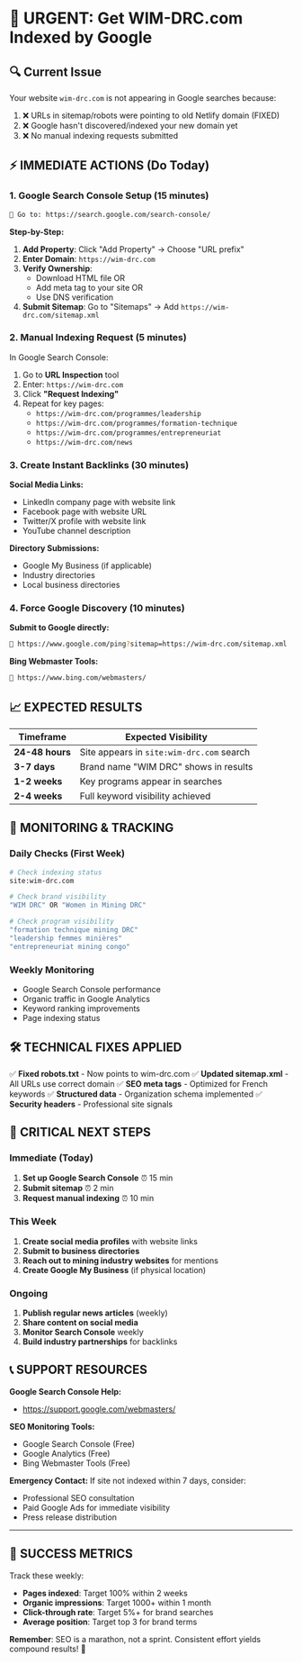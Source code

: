 # 🚀 URGENT: Get WIM-DRC.com Indexed by Google

## 🔍 **Current Issue**
Your website `wim-drc.com` is not appearing in Google searches because:
1. ❌ URLs in sitemap/robots were pointing to old Netlify domain (FIXED)
2. ❌ Google hasn't discovered/indexed your new domain yet
3. ❌ No manual indexing requests submitted

## ⚡ **IMMEDIATE ACTIONS (Do Today)**

### 1. Google Search Console Setup (15 minutes)
```bash
🔗 Go to: https://search.google.com/search-console/
```

**Step-by-Step:**
1. **Add Property**: Click "Add Property" → Choose "URL prefix"
2. **Enter Domain**: `https://wim-drc.com`
3. **Verify Ownership**: 
   - Download HTML file OR
   - Add meta tag to your site OR  
   - Use DNS verification
4. **Submit Sitemap**: Go to "Sitemaps" → Add `https://wim-drc.com/sitemap.xml`

### 2. Manual Indexing Request (5 minutes)
In Google Search Console:
1. Go to **URL Inspection** tool
2. Enter: `https://wim-drc.com`
3. Click **"Request Indexing"**
4. Repeat for key pages:
   - `https://wim-drc.com/programmes/leadership`
   - `https://wim-drc.com/programmes/formation-technique`
   - `https://wim-drc.com/programmes/entrepreneuriat`
   - `https://wim-drc.com/news`

### 3. Create Instant Backlinks (30 minutes)
**Social Media Links:**
- LinkedIn company page with website link
- Facebook page with website URL
- Twitter/X profile with website link
- YouTube channel description

**Directory Submissions:**
- Google My Business (if applicable)
- Industry directories
- Local business directories

### 4. Force Google Discovery (10 minutes)
**Submit to Google directly:**
```bash
🔗 https://www.google.com/ping?sitemap=https://wim-drc.com/sitemap.xml
```

**Bing Webmaster Tools:**
```bash
🔗 https://www.bing.com/webmasters/
```

## 📈 **EXPECTED RESULTS**

| Timeframe | Expected Visibility |
|-----------|-------------------|
| **24-48 hours** | Site appears in `site:wim-drc.com` search |
| **3-7 days** | Brand name "WIM DRC" shows in results |
| **1-2 weeks** | Key programs appear in searches |
| **2-4 weeks** | Full keyword visibility achieved |

## 🎯 **MONITORING & TRACKING**

### Daily Checks (First Week)
```bash
# Check indexing status
site:wim-drc.com

# Check brand visibility  
"WIM DRC" OR "Women in Mining DRC"

# Check program visibility
"formation technique mining DRC"
"leadership femmes minières"
"entrepreneuriat mining congo"
```

### Weekly Monitoring
- Google Search Console performance
- Organic traffic in Google Analytics
- Keyword ranking improvements
- Page indexing status

## 🛠️ **TECHNICAL FIXES APPLIED**

✅ **Fixed robots.txt** - Now points to wim-drc.com
✅ **Updated sitemap.xml** - All URLs use correct domain
✅ **SEO meta tags** - Optimized for French keywords
✅ **Structured data** - Organization schema implemented
✅ **Security headers** - Professional site signals

## 🚨 **CRITICAL NEXT STEPS**

### Immediate (Today)
1. **Set up Google Search Console** ⏰ 15 min
2. **Submit sitemap** ⏰ 2 min  
3. **Request manual indexing** ⏰ 10 min

### This Week
1. **Create social media profiles** with website links
2. **Submit to business directories**
3. **Reach out to mining industry websites** for mentions
4. **Create Google My Business** (if physical location)

### Ongoing
1. **Publish regular news articles** (weekly)
2. **Share content on social media** 
3. **Monitor Search Console** weekly
4. **Build industry partnerships** for backlinks

## 📞 **SUPPORT RESOURCES**

**Google Search Console Help:**
- https://support.google.com/webmasters/

**SEO Monitoring Tools:**
- Google Search Console (Free)
- Google Analytics (Free)
- Bing Webmaster Tools (Free)

**Emergency Contact:**
If site not indexed within 7 days, consider:
- Professional SEO consultation
- Paid Google Ads for immediate visibility
- Press release distribution

---

## 🎯 **SUCCESS METRICS**

Track these weekly:
- **Pages indexed**: Target 100% within 2 weeks
- **Organic impressions**: Target 1000+ within 1 month  
- **Click-through rate**: Target 5%+ for brand searches
- **Average position**: Target top 3 for brand terms

**Remember**: SEO is a marathon, not a sprint. Consistent effort yields compound results! 🚀

